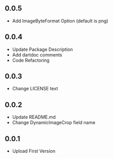 ## 0.0.5

* Add ImageByteFormat Option (default is png)

## 0.0.4

* Update Package Description
* Add dartdoc comments
* Code Refactoring

## 0.0.3

* Change LICENSE text

## 0.0.2

* Update README.md
* Change DynamicImageCrop field name

## 0.0.1

* Upload First Version
